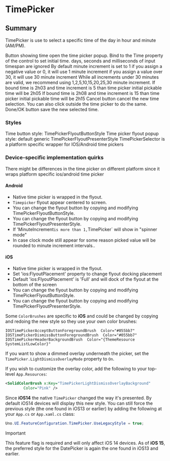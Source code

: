 # TimePicker

## Summary

TimePicker is use to select a specific time of the day in hour and minute (AM/PM).

Button showing time open the time picker popup.
Bind to the Time property of the control to set initial time.
days, seconds and milliseconds of input timespan are ignored
By default minute increment is set to 1
if you assign a negative value or 0, it will use 1 minute increment
if you assign a value over 30, it will use 30 minute increment
While all increments under 30 minutes are valid, we recommend using 1,2,5,10,15,20,25,30 minute increment.
If bound time is 2h03 and time increment is 5 than time picker initial pickable time will be 2h05
If bound time is 2h08 and time increment is 15 than time picker initial pickable time will be 2h15
Cancel button cancel the new time selection. You can also click outside the time picker to do the same.
Done/OK button save the new selected time.

### Styles
Time button style: TimePickerFlyoutButtonStyle
Time picker flyout popup style: default generic TimePickerFlyoutPresenterStyle
TimePickerSelector is a platform specific wrapper for IOS/Android time pickers

### Device-specific implementation quirks

There might be differences in the time picker on different platform since it wraps platform specific ios/android time picker

#### Android

- Native time picker is wrapped in the flyout.
- `Timepicker` flyout appear centered to screen.
- You can change the flyout button by copying and modifying TimePickerFlyoutButtonStyle.
- You can change the flyout button by copying and modifying TimePickerFlyoutPresenterStyle.
- If 'MinuteIncrement` is more than 1, `TimePicker` will show in "spinner mode"
- In case clock mode still appear for some reason picked value will be rounded to minute increment intervals..

#### iOS
- Native time picker is wrapped in the flyout.
- Set 'ios:FlyoutPlacement' property to change flyout docking placement
- Default 'ios:FlyoutPlacement' is 'Full' and will dock of the flyout at the bottom of the screen
- You can change the flyout button by copying and modifying TimePickerFlyoutButtonStyle.
- You can change the flyout button by copying and modifying TimePickerFlyoutPresenterStyle.

Some `ColorBrushes` are specific to **iOS** and could be changed by copying and redoing the new style so they use your own color brushes:

```
IOSTimePickerAcceptButtonForegroundBrush  Color="#055bb7"
IOSTimePickerDismissButtonForegroundBrush  Color="#055bb7"
IOSTimePickerHeaderBackgroundBrush  Color="{ThemeResource SystemListLowColor}"
```
If you want to show a dimmed overlay underneath the picker, set the `TimePicker.LightDismissOverlayMode` property to `On`.

If you wish to customize the overlay color, add the following to your top-level `App.Resources`:
```xml
<SolidColorBrush x:Key="TimePickerLightDismissOverlayBackground"
		Color="Pink" />
```

Since **iOS14** the native `TimePicker` changed the way it's presented. By default iOS14 devices will display this new style.  You can still force the previous style (the one found in iOS13 or earlier) by adding the following at your `App.cs` or `App.xaml.cs` class:

```csharp
Uno.UI.FeatureConfiguration.TimePicker.UseLegacyStyle = true;
```

> [!IMPORTANT]
> This feature flag is required and will only affect iOS 14 devices. As of **iOS 15**, the preferred style for the DatePicker is again the one found in iOS13 and earlier.
